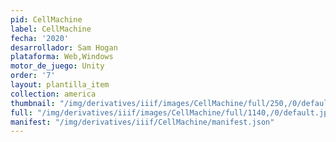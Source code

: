 ```yaml
---
pid: CellMachine
label: CellMachine
fecha: '2020'
desarrollador: Sam Hogan
plataforma: Web,Windows
motor_de_juego: Unity
order: '7'
layout: plantilla_item
collection: america
thumbnail: "/img/derivatives/iiif/images/CellMachine/full/250,/0/default.jpg"
full: "/img/derivatives/iiif/images/CellMachine/full/1140,/0/default.jpg"
manifest: "/img/derivatives/iiif/CellMachine/manifest.json"
---
```


